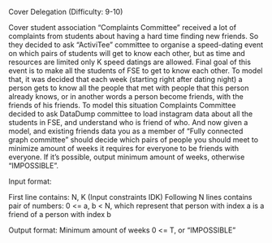 Cover Delegation (Difficulty: 9-10)


Cover student association “Complaints Committee” received a lot of complaints from students about having a hard time finding new friends. So they decided to ask “ActiviTee” committee to organise a speed-dating event on which pairs of students will get to know each other, but as time and resources are limited only K speed datings are allowed. Final goal of this event is to make all the students of FSE to get to know each other. To model that, it was decided that each week (starting right after dating night) a person gets to know all the people that met with people that this person already knows, or in another words a person become friends, with the friends of his friends. To model this situation Complaints Committee decided to ask DataDump committee to load instagram data about all the students in FSE, and understand who is friend of who. And now given a model, and existing friends data you as a member of “Fully connected graph committee” should decide which pairs of people you should meet to minimize amount of weeks it requires for everyone to be friends with everyone. If it’s possible, output minimum amount of weeks, otherwise “IMPOSSIBLE”. 

Input format:

First line contains: N, K (Input constraints IDK)
Following N lines contains pair of numbers: 0 <= a, b < N, which represent that person with index a is a friend of a person with index b

Output format:
Minimum amount of weeks 0 <= T, or “IMPOSSIBLE”
